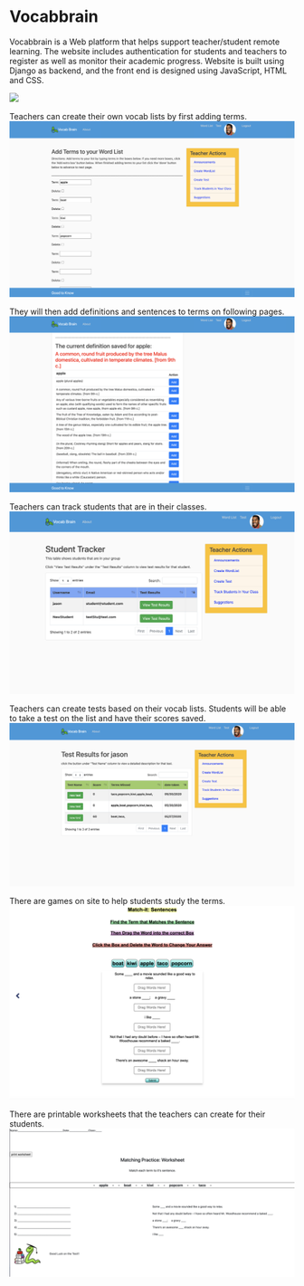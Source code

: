 # Vocabbrain

Vocabbrain is a Web platform that helps support teacher/student remote learning. The website includes authentication for students and teachers to register as well as monitor their academic progress. Website is built using Django as backend, and the front end is designed using JavaScript, HTML and CSS.

![ ](screenshots/vocabbrain.png)


Teachers can create their own vocab lists by first adding terms.
![ ](screenshots/add_terms.png)


They will then add definitions and sentences to terms on following pages.
![ ](screenshots/add_defs.png)


Teachers can track students that are in their classes.
![ ](screenshots/student_track2.png)

Teachers can create tests based on their vocab lists. Students will be able to take a test on the list and have their scores saved.
![ ](screenshots/student_track1.png) 


There are games on site to help students study the terms.
![ ](screenshots/vocab_match.png)


There are printable worksheets that the teachers can create for their students.
![ ](screenshots/worksheet.png)

